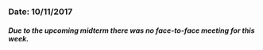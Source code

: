 ### Date: 10/11/2017

##### Due to the upcoming midterm there was no face-to-face meeting for this week.
